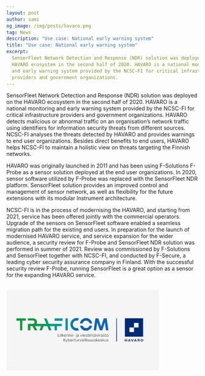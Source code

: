 ```yaml
---
layout: post
author: sami
og_image: /img/posts/havaro.png
tag: News
description: "Use case: National early warning system"
title: "Use case: National early warning system"
excerpt:
  SensorFleet Network Detection and Response (NDR) solution was deployed on the
  HAVARO ecosystem in the second half of 2020. HAVARO is a national monitoring
  and early warning system provided by the NCSC-FI for critical infrastructure
  providers and government organizations. 
---
```


SensorFleet Network Detection and Response (NDR) solution was deployed on the
HAVARO ecosystem in the second half of 2020. HAVARO is a national monitoring and
early warning system provided by the NCSC-FI for critical infrastructure
providers and government organizations. HAVARO detects malicious or abnormal
traffic on an organisation’s network traffic using identifiers for information
security threats from different sources. NCSC-FI analyses the threats detected
by HAVARO and provides warnings to end user organizations. Besides direct
benefits to end users, HAVARO helps NCSC-FI to maintain a holistic view on
threats targeting the Finnish networks.

HAVARO was originally launched in 2011 and has been using F-Solutions F-Probe as
a sensor solution deployed at the end user organizations. In 2020, sensor
software utilized by F-Probe was replaced with the SensorFleet NDR platform.
SensorFleet solution provides an improved control and management of sensor
network, as well as flexibility for the future extensions with its modular
Instrument architecture.

NCSC-FI is in the process of modernising the HAVARO, and starting from 2021,
service has been offered jointly with the commercial operators. Upgrade of the
sensors on SensorFleet software enabled a seamless migration path for the
existing end users. In preparation for the launch of modernised HAVARO service,
and service expansion for the wider audience, a security review for F-Probe and
SensorFleet NDR solution was performed in summer of 2021. Review was
commissioned by F-Solutions and SensorFleet together with NCSC-FI, and conducted
by F-Secure, a leading cyber security assurance company in Finland. With the
successful security review F-Probe, running SensorFleet is a great option as a
sensor for the expanding HAVARO service.

<br>
<img src="/img/posts/havaro_traficom.png" title="Traficom" width=400>
